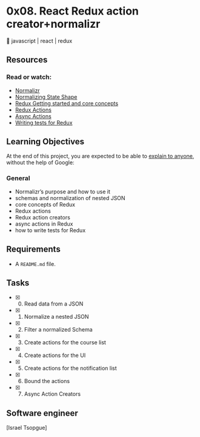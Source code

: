# 0x08. React Redux action creator+normalizr
:bookmark: javascript | react | redux

## Resources
### Read or watch:
* [Normalizr](https://github.com/paularmstrong/normalizr)
* [Normalizing State Shape](https://redux.js.org/recipes/structuring-reducers/normalizing-state-shape)
* [Redux Getting started and core concepts](https://redux.js.org/introduction/getting-started)
* [Redux Actions](https://redux.js.org/tutorials/fundamentals/part-2-concepts-data-flow)
* [Async Actions](https://redux.js.org/tutorials/fundamentals/part-6-async-logic)
* [Writing tests for Redux](https://redux.js.org/recipes/writing-tests)

## Learning Objectives
At the end of this project, you are expected to be able to [explain to anyone](https://fs.blog/2012/04/feynman-technique/), without the help of Google:
### General
* Normalizr’s purpose and how to use it
* schemas and normalization of nested JSON
* core concepts of Redux
* Redux actions
* Redux action creators
* async actions in Redux
* how to write tests for Redux

## Requirements
* A ```README.md``` file.

## Tasks
* [x] 0. Read data from a JSON
* [x] 1. Normalize a nested JSON
* [x] 2. Filter a normalized Schema
* [x] 3. Create actions for the course list
* [x] 4. Create actions for the UI
* [x] 5. Create actions for the notification list
* [x] 6. Bound the actions
* [x] 7. Async Action Creators

## Software engineer
[Israel Tsopgue]